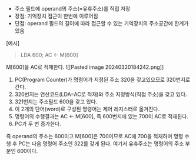 - 주소 필드에 operand의 주소(=유휴주소)를 직접 저장
- 장점: 기억장치 접근이 한번에 이루어짐
- 단점: operand 필드의 길이에 따라 접근할 수 있는 기억장치의 주소공간에 한계가 있음

[예시]
> LDA 600; AC <- M[600]

M[600]을 AC로 적재한다.
![[Pasted image 20240320184242.png]]
1. PC(Program Counter)가 명령어가 지정된 주소 320을 갖고있으므로 320번지로 간다.
2. 320번지는 연산코드(LDA=AC로 적재)와 주소 지정방식(직접 주소)을 갖고 있다.
3. 321번지는 주소필드 600을 갖고 있다.
4. 이 2개의 단어(word)로 구성된 명령어는 제어 레지스터로 옮겨진다.
5. 명령어의 수행결과는 AC <- M[600], 즉 600번지에 있는 700이 AC로 적재된다.
6. PC가 두 번 증가한다.

즉 operand의 주소는 600이고 M[600]은 700이므로 AC에 700을 적재하며 명령 수행 후 PC는 다음 명령어 주소인 322를 갖게 된다. 여기서 유휴주소는 명령어의 주소 부분인 600이다.
